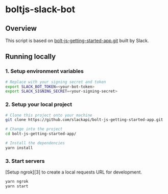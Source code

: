 # boltjs-slack-bot

## Overview
This script is based on [bolt-js-getting-started-app.git](https://github.com/slackapi/bolt-js-getting-started-app.git) built by Slack.

## Running locally

### 1. Setup environment variables

```zsh
# Replace with your signing secret and token
export SLACK_BOT_TOKEN=<your-bot-token>
export SLACK_SIGNING_SECRET=<your-signing-secret>
```

### 2. Setup your local project

```zsh
# Clone this project onto your machine
git clone https://github.com/slackapi/bolt-js-getting-started-app.git

# Change into the project
cd bolt-js-getting-started-app/

# Install the dependencies
yarn install
```

### 3. Start servers

[Setup ngrok][3] to create a local requests URL for development.

```zsh
yarn ngrok
yarn start
```
